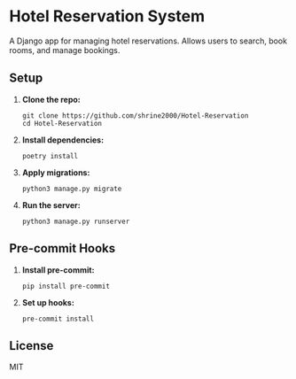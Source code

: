 
# Hotel Reservation System

A Django app for managing hotel reservations. Allows users to search, book rooms, and manage bookings.

## Setup

1. **Clone the repo:**
   ```
   git clone https://github.com/shrine2000/Hotel-Reservation
   cd Hotel-Reservation
   ```

2. **Install dependencies:**
   ```
   poetry install
   ```

3. **Apply migrations:**
   ```
   python3 manage.py migrate
   ```

4. **Run the server:**
   ```
   python3 manage.py runserver
   ```

## Pre-commit Hooks

1. **Install pre-commit:**
   ```
   pip install pre-commit
   ```

2. **Set up hooks:**
   ```
   pre-commit install
   ```

## License

MIT
```
